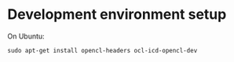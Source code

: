 # Development environment setup

On Ubuntu:
```
sudo apt-get install opencl-headers ocl-icd-opencl-dev
```